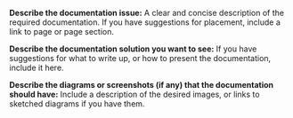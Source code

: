**Describe the documentation issue:**
A clear and concise description of the required documentation. If you have suggestions for placement, include a link to page or page section. 

**Describe the documentation solution you want to see:**
If you have suggestions for what to write up, or how to present the documentation, include it here. 

**Describe the diagrams or screenshots (if any) that the documentation should have:**
Include a description of the desired images, or links to sketched diagrams if you have them. 


